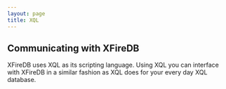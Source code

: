 ```yaml
---
layout: page
title: XQL
---
```


## Communicating with XFireDB

XFireDB uses XQL as its scripting language. Using XQL you can interface with XFireDB in a similar
fashion as XQL does for your every day XQL database.

